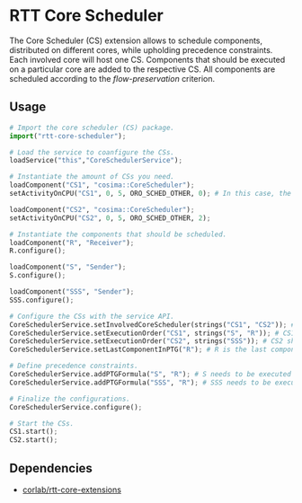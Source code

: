 # RTT Core Scheduler

The Core Scheduler (CS) extension allows to schedule components, distributed on different cores, while upholding precedence constraints. Each involved core will host one CS. Components that should be executed on a particular core are added to the respective CS. All components are scheduled according to the *flow-preservation* criterion.

## Usage

```python
# Import the core scheduler (CS) package.
import("rtt-core-scheduler");

# Load the service to coanfigure the CSs.
loadService("this","CoreSchedulerService");

# Instantiate the amount of CSs you need.
loadComponent("CS1", "cosima::CoreScheduler");
setActivityOnCPU("CS1", 0, 5, ORO_SCHED_OTHER, 0); # In this case, the CSs are triggered by their internal activation criterion instead of OROCOS.

loadComponent("CS2", "cosima::CoreScheduler");
setActivityOnCPU("CS2", 0, 5, ORO_SCHED_OTHER, 2);

# Instantiate the components that should be scheduled.
loadComponent("R", "Receiver");
R.configure();

loadComponent("S", "Sender");
S.configure();

loadComponent("SSS", "Sender");
SSS.configure();

# Configure the CSs with the service API.
CoreSchedulerService.setInvolvedCoreScheduler(strings("CS1", "CS2")); # Link the CSs with each other.
CoreSchedulerService.setExecutionOrder("CS1", strings("S", "R")); # CS1 should schedule first S and then R.
CoreSchedulerService.setExecutionOrder("CS2", strings("SSS")); # CS2 should only schedule SSS.
CoreSchedulerService.setLastComponentInPTG("R"); # R is the last component in one schedule iteration (Sense-React Chain).

# Define precedence constraints.
CoreSchedulerService.addPTGFormula("S", "R"); # S needs to be executed before R.
CoreSchedulerService.addPTGFormula("SSS", "R"); # SSS needs to be executed before R.

# Finalize the configurations.
CoreSchedulerService.configure();

# Start the CSs.
CS1.start();
CS2.start();
```

## Dependencies
 - [corlab/rtt-core-extensions](https://github.com/corlab/rtt-core-extensions)
